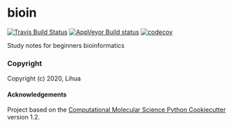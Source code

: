 bioin
==============================
[//]: # (Badges)
[![Travis Build Status](https://travis-ci.com/REPLACE_WITH_OWNER_ACCOUNT/bioin.svg?branch=master)](https://travis-ci.com/REPLACE_WITH_OWNER_ACCOUNT/bioin)
[![AppVeyor Build status](https://ci.appveyor.com/api/projects/status/REPLACE_WITH_APPVEYOR_LINK/branch/master?svg=true)](https://ci.appveyor.com/project/REPLACE_WITH_OWNER_ACCOUNT/bioin/branch/master)
[![codecov](https://codecov.io/gh/REPLACE_WITH_OWNER_ACCOUNT/bioin/branch/master/graph/badge.svg)](https://codecov.io/gh/REPLACE_WITH_OWNER_ACCOUNT/bioin/branch/master)

Study notes for beginners bioinformatics

### Copyright

Copyright (c) 2020, Lihua


#### Acknowledgements
 
Project based on the 
[Computational Molecular Science Python Cookiecutter](https://github.com/molssi/cookiecutter-cms) version 1.2.
